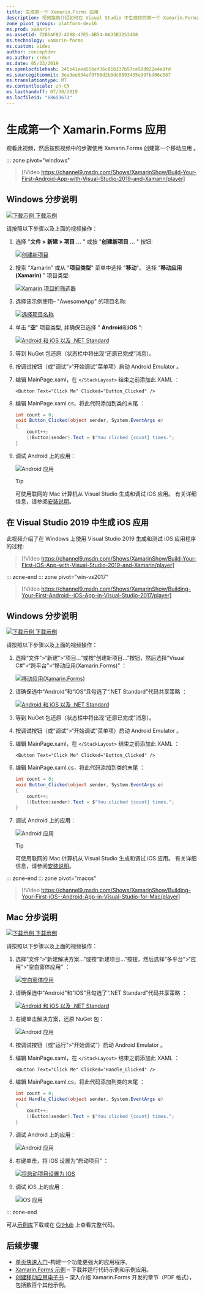 ```yaml
---
title: 生成第一个 Xamarin.Forms 应用
description: 视频指南介绍如何在 Visual Studio 中生成你的第一个 Xamarin.Forms 应用程序。
zone_pivot_groups: platform-dev16
ms.prod: xamarin
ms.assetid: 72B6AF82-4D98-47E5-AB54-0A35B3253468
ms.technology: xamarin-forms
ms.custom: video
author: conceptdev
ms.author: crdun
ms.date: 05/23/2019
ms.openlocfilehash: 245b41eea556ef36c81b337b57ce58d922e4e8fd
ms.sourcegitcommit: 3ea9ee034af9790d2b0dc0893435e997bd06e587
ms.translationtype: MT
ms.contentlocale: zh-CN
ms.lasthandoff: 07/30/2019
ms.locfileid: "68653673"
---
```

# <a name="build-your-first-xamarinforms-app"></a>生成第一个 Xamarin.Forms 应用

观看此视频，然后按照视频中的步骤使用 Xamarin.Forms 创建第一个移动应用  。

::: zone pivot="windows"

> [!Video https://channel9.msdn.com/Shows/XamarinShow/Build-Your-First-Android-App-with-Visual-Studio-2019-and-Xamarin/player]

## <a name="step-by-step-instructions-for-windows"></a>Windows 分步说明

[![下载示例](~/media/shared/download.png) 下载示例](https://docs.microsoft.com/samples/xamarin/xamarin-forms-samples/getstarted-firstapp/)

请按照以下步骤以及上面的视频操作：

1. 选择 "**文件 > 新建 > 项目 ...** " 或按 "**创建新项目 ...** " 按钮:

    [![创建新项目](images/win-2019/01-sml.png)](images/win-2019/01.png#lightbox)

2. 搜索 "Xamarin" 或从 "**项目类型**" 菜单中选择 "**移动**"。 选择 "**移动应用 (Xamarin)** " 项目类型:

    [![Xamarin 项目的筛选器](images/win-2019/02-sml.png)](images/win-2019/02.png#lightbox)

3. 选择该示例使用&ndash; "AwesomeApp" 的项目名称:

    [![选择项目名称](images/win-2019/03-sml.png)](images/win-2019/03.png#lightbox)

4. 单击 "**空**" 项目类型, 并确保已选择 " **Android**和**iOS** ":

    [![Android 和 iOS 以及 .NET Standard](images/win-2019/04-sml.png)](images/win-2019/04.png#lightbox)

5. 等到 NuGet 包还原（状态栏中将出现“还原已完成”消息）。

6. 按调试按钮（或“调试”>“开始调试”菜单项）启动 Android Emulator  。

7. 编辑 MainPage.xaml，在 `</StackLayout>` 结束之前添加此 XAML  ：

    ```xaml
    <Button Text="Click Me" Clicked="Button_Clicked" />
    ```

8. 编辑 MainPage.xaml.cs，将此代码添加到类的末尾  ：

    ```csharp
    int count = 0;
    void Button_Clicked(object sender, System.EventArgs e)
    {
        count++;
        ((Button)sender).Text = $"You clicked {count} times.";
    }
    ```

9. 调试 Android 上的应用：

    ![Android 应用](images/win/07-sml.png)

    > [!TIP]
    > 可使用联网的 Mac 计算机从 Visual Studio 生成和调试 iOS 应用。 有关详细信息，请参阅[安装说明](~/ios/get-started/installation/windows/index.md)。

## <a name="build-an-ios-app-in-visual-studio-2019"></a>在 Visual Studio 2019 中生成 iOS 应用

此视频介绍了在 Windows 上使用 Visual Studio 2019 生成和测试 iOS 应用程序的过程:

> [!Video https://channel9.msdn.com/Shows/XamarinShow/Build-Your-First-iOS-App-with-Visual-Studio-2019-and-Xamarin/player]

::: zone-end
::: zone pivot="win-vs2017"

> [!Video https://channel9.msdn.com/Shows/XamarinShow/Building-Your-First-Android--iOS-App-in-Visual-Studio-2017/player]

## <a name="step-by-step-instructions-for-windows"></a>Windows 分步说明

[![下载示例](~/media/shared/download.png) 下载示例](https://docs.microsoft.com/samples/xamarin/xamarin-forms-samples/getstarted-firstapp/)

请按照以下步骤以及上面的视频操作：

1. 选择“文件”>“新建”>“项目...”或按“创建新项目...”按钮，然后选择“Visual C#”>“跨平台”>“移动应用(Xamarin.Forms)”    ：

    [![移动应用(Xamarin.Forms)](images/win/01-sml.png)](images/win/01.png#lightbox)

2. 请确保选中“Android”和“iOS”且勾选了“.NET Standard”代码共享策略    ：

    [![Android 和 iOS 以及 .NET Standard](images/win/02-sml.png)](images/win/02.png#lightbox)

3. 等到 NuGet 包还原（状态栏中将出现“还原已完成”消息）。

4. 按调试按钮（或“调试”>“开始调试”菜单项）启动 Android Emulator  。

5. 编辑 MainPage.xaml，在 `</StackLayout>` 结束之前添加此 XAML  ：

    ```xaml
    <Button Text="Click Me" Clicked="Button_Clicked" />
    ```

6. 编辑 MainPage.xaml.cs，将此代码添加到类的末尾  ：

    ```csharp
    int count = 0;
    void Button_Clicked(object sender, System.EventArgs e)
    {
        count++;
        ((Button)sender).Text = $"You clicked {count} times.";
    }
    ```

7. 调试 Android 上的应用：

    ![Android 应用](images/win/07-sml.png)

    > [!TIP]
    > 可使用联网的 Mac 计算机从 Visual Studio 生成和调试 iOS 应用。 有关详细信息，请参阅[安装说明](~/ios/get-started/installation/windows/index.md)。

::: zone-end
::: zone pivot="macos"

> [!Video https://channel9.msdn.com/Shows/XamarinShow/Building-Your-First-iOS--Android-App-in-Visual-Studio-for-Mac/player]

## <a name="step-by-step-instructions-for-mac"></a>Mac 分步说明

[![下载示例](~/media/shared/download.png) 下载示例](https://docs.microsoft.com/samples/xamarin/xamarin-forms-samples/getstarted-firstapp/)

请按照以下步骤以及上面的视频操作：

1. 选择“文件”>“新建解决方案...”或按“新建项目...”按钮，然后选择“多平台”>“应用”>“空白窗体应用”    ：

    [![空白窗体应用](images/01-sml.png)](images/01.png#lightbox)

2. 请确保选中“Android”和“iOS”且勾选了“.NET Standard”代码共享策略    ：

    [![Android 和 iOS 以及 .NET Standard](images/02-sml.png)](images/02.png#lightbox)

3. 右键单击解决方案，还原 NuGet 包：

    ![Android 应用](images/03-sml.png)

4. 按调试按钮（或“运行”>“开始调试”）启动 Android Emulator  。

5. 编辑 MainPage.xaml，在 `</StackLayout>` 结束之前添加此 XAML  ：

    ```xaml
    <Button Text="Click Me" Clicked="Handle_Clicked" />
    ```

6. 编辑 MainPage.xaml.cs，将此代码添加到类的末尾  ：

    ```csharp
    int count = 0;
    void Handle_Clicked(object sender, System.EventArgs e)
    {
        count++;
        ((Button)sender).Text = $"You clicked {count} times.";
    }
    ```

7. 调试 Android 上的应用：

    ![Android 应用](images/07-sml.png)

8. 右键单击，将 iOS 设置为“启动项目”  ：

    [![将启动项目设置为 IOS](images/08-sml.png)](images/08.png#lightbox)

9. 调试 iOS 上的应用：

    ![iOS 应用](images/09-sml.png)

::: zone-end

可从[示例库](https://docs.microsoft.com/samples/xamarin/xamarin-forms-samples/getstarted-firstapp/)下载或在 [GitHub](https://github.com/xamarin/xamarin-forms-samples/tree/master/GetStarted/FirstApp) 上查看完整代码。

## <a name="next-steps"></a>后续步骤

- [单页快速入门](~/get-started/quickstarts/single-page.md)&ndash;构建一个功能更强大的应用程序。
- [Xamarin.Forms 示例](~/xamarin-forms/samples/index.yml) &ndash; 下载并运行代码示例和示例应用。
- [创建移动应用电子书](~/xamarin-forms/creating-mobile-apps-xamarin-forms/index.md) &ndash; 深入介绍 Xamarin.Forms 开发的章节（PDF 格式），包括数百个其他示例。
